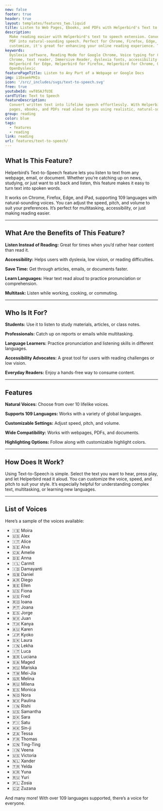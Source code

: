 ```yaml
---
new: false
footer: true
header: true
layout: templates/features_two.liquid
title: Listen to Web Pages, Ebooks, and PDFs with Helperbird's Text to Speech
description:
  Make reading easier with Helperbird's text to speech extension. Convert any web page, ebook, or
  PDF into natural-sounding speech. Perfect for Chrome, Firefox, Edge, or iPad. Easy to use and
  customize, it's great for enhancing your online reading experience. Try it for free!
keywords:
  Dyslexia software, Reading Mode for Google Chrome, Voice typing for Chrome, Text to speech for
  Chrome, text reader, Immersive Reader, dyslexia fonts, accessibility software, dyslexia software,
  Helperbird for Edge, Helperbird for Firefox, Helperbird for Chrome, Opendyslexic for Chrome,
  OpenDyslexic
featurePageTitle: Listen to Any Part of a Webpage or Google Docs
img: i1EeaekPHIo
icon: '/src/_includes/svgs/text-to-speech.svg'
free: true
youtubeId: vwT8SAJfU3E
cardTitle: Text to Speech
featureDescription:
  Convert written text into lifelike speech effortlessly. With Helperbird, have the contents of web
  pages, ebooks, and PDFs read aloud to you using realistic, natural-sounding voices.
group: reading
color: blue
tags:
  - features
  - reading
link: reading
url: features/text-to-speech/
---
```

## What Is This Feature?

Helperbird’s Text-to-Speech feature lets you listen to text from any webpage, email, or document. Whether you’re catching up on news, studying, or just want to sit back and listen, this feature makes it easy to turn text into spoken words.

It works on Chrome, Firefox, Edge, and iPad, supporting 109 languages with natural-sounding voices. You can adjust the speed, pitch, and volume to suit your preferences. It’s perfect for multitasking, accessibility, or just making reading easier.

---

## What Are the Benefits of This Feature?


**Listen Instead of Reading:** Great for times when you’d rather hear content than read it.  

**Accessibility:** Helps users with dyslexia, low vision, or reading difficulties.  

**Save Time:** Get through articles, emails, or documents faster.  

**Learn Languages:** Hear text read aloud to practice pronunciation or comprehension.  

**Multitask:** Listen while working, cooking, or commuting.  

---

## Who Is It For?


**Students:** Use it to listen to study materials, articles, or class notes.  

**Professionals:** Catch up on reports or emails while multitasking.  

**Language Learners:** Practice pronunciation and listening skills in different languages.  

**Accessibility Advocates:** A great tool for users with reading challenges or low vision.  

**Everyday Readers:** Enjoy a hands-free way to consume content.

---

## Features


**Natural Voices:** Choose from over 10 lifelike voices.  

**Supports 109 Languages:** Works with a variety of global languages.  

**Customizable Settings:** Adjust speed, pitch, and volume.  

**Wide Compatibility:** Works with webpages, PDFs, and documents.  

**Highlighting Options:** Follow along with customizable highlight colors.

---

## How Does It Work?

Using Text-to-Speech is simple. Select the text you want to hear, press play, and let Helperbird read it aloud. You can customize the voice, speed, and pitch to suit your style. It’s especially helpful for understanding complex text, multitasking, or learning new languages.

---

## List of Voices

Here’s a sample of the voices available:


- 🇮🇪 Moira  
- 🇺🇸 Alex  
- 🇮🇹 Alice  
- 🇸🇪 Alva  
- 🇨🇦 Amelie  
- 🇩🇪 Anna  
- 🇮🇱 Carmit  
- 🇮🇩 Damayanti  
- 🇬🇧 Daniel  
- 🇦🇷 Diego  
- 🇧🇪 Ellen  
- 🇺🇸 Fiona  
- 🇺🇸 Fred  
- 🇷🇴 Ioana  
- 🇵🇹 Joana  
- 🇪🇸 Jorge  
- 🇲🇽 Juan  
- 🇹🇭 Kanya  
- 🇦🇺 Karen  
- 🇯🇵 Kyoko  
- 🇸🇰 Laura  
- 🇮🇳 Lekha  
- 🇮🇹 Luca  
- 🇧🇷 Luciana  
- 🇸🇦 Maged  
- 🇭🇺 Mariska  
- 🇹🇼 Mei-Jia  
- 🇬🇷 Melina  
- 🇷🇺 Milena  
- 🇪🇸 Monica  
- 🇳🇴 Nora  
- 🇲🇽 Paulina  
- 🇮🇳 Rishi  
- 🇺🇸 Samantha  
- 🇩🇰 Sara  
- 🇫🇮 Satu  
- 🇭🇰 Sin-ji  
- 🇿🇦 Tessa  
- 🇫🇷 Thomas  
- 🇨🇳 Ting-Ting  
- 🇮🇳 Veena  
- 🇺🇸 Victoria  
- 🇳🇱 Xander  
- 🇹🇷 Yelda  
- 🇰🇷 Yuna  
- 🇷🇺 Yuri  
- 🇵🇱 Zosia  
- 🇨🇿 Zuzana  

And many more! With over 109 languages supported, there’s a voice for everyone.

